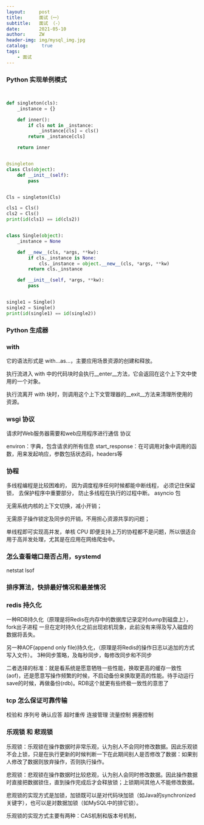 ```yaml
---
layout:     post
title:      面试（一）
subtitle:   面试 （-）
date:       2021-05-10
author:     ZW
header-img: img/mysql_img.jpg
catalog: 	 true
tags:
    - 面试
---
```


### Python 实现单例模式
```python


def singleton(cls):
    _instance = {}

    def inner():
        if cls not in _instance:
            _instance[cls] = cls()
        return _instance[cls]

    return inner


@singleton
class Cls(object):
    def __init__(self):
        pass


Cls = singleton(Cls)

cls1 = Cls()
cls2 = Cls()
print(id(cls1) == id(cls2))


class Single(object):
    _instance = None

    def __new__(cls, *args, **kw):
        if cls._instance is None:
            cls._instance = object.__new__(cls, *args, **kw)
        return cls._instance

    def __init__(self, *args, **kw):
        pass


single1 = Single()
single2 = Single()
print(id(single1) == id(single2))
```

### Python 生成器

### with

它的语法形式是 with…as…，主要应用场景资源的创建和释放。

执行流进入 with 中的代码块时会执行__enter__方法，它会返回在这个上下文中使用的一个对象。

执行流离开 with 块时，则调用这个上下文管理器的__exit__方法来清理所使用的资源。
### wsgi 协议
请求时Web服务器需要和web应用程序进行通信 协议

environ：字典，包含请求的所有信息
start_response：在可调用对象中调用的函数，用来发起响应，参数包括状态码，headers等




### 协程
多线程编程是比较困难的， 因为调度程序任何时候都能中断线程， 必须记住保留锁， 去保护程序中重要部分， 防止多线程在执行的过程中断。
asyncio 包

无需系统内核的上下文切换，减小开销；

无需原子操作锁定及同步的开销，不用担心资源共享的问题；

单线程即可实现高并发，单核 CPU 即便支持上万的协程都不是问题，所以很适合用于高并发处理，尤其是在应用在网络爬虫中。


### 怎么查看端口是否占用，systemd
netstat 
lsof 

### 排序算法，快排最好情况和最差情况

### redis 持久化
一种RDB持久化（原理是将Redis在内存中的数据库记录定时dump到磁盘上），
fork出子进程
一旦在定时持久化之前出现宕机现象，此前没有来得及写入磁盘的数据将丢失。



另一种AOF(append only file)持久化，（原理是将Redis的操作日志以追加的方式写入文件）。
3种同步策略，及每秒同步，每修改同步和不同步


二者选择的标准：就是看系统是愿意牺牲一些性能，换取更高的缓存一致性(aof)，还是愿意写操作频繁的时候，不启动备份来换取更高的性能。待手动运行save的时候，再做备份(rdb)。RDB这个就更有些终极一致性的意思了
### tcp 怎么保证可靠传输

校验和
序列号
确认应答
超时重传
连接管理
流量控制
拥塞控制


### 乐观锁 和 悲观锁

乐观锁：乐观锁在操作数据时非常乐观，认为别人不会同时修改数据。因此乐观锁不会上锁，只是在执行更新的时候判断一下在此期间别人是否修改了数据：如果别人修改了数据则放弃操作，否则执行操作。

悲观锁：悲观锁在操作数据时比较悲观，认为别人会同时修改数据。因此操作数据时直接把数据锁住，直到操作完成后才会释放锁；上锁期间其他人不能修改数据。

悲观锁的实现方式是加锁，加锁既可以是对代码块加锁（如Java的synchronized关键字），也可以是对数据加锁（如MySQL中的排它锁）。

乐观锁的实现方式主要有两种：CAS机制和版本号机制，

 
    
